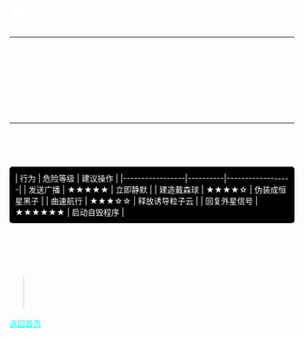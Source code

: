 <style>
body {
  background-image: url('images/黑暗森林.png');
  background-size: cover;
  background-attachment: fixed;
  min-height: 100vh;
  padding: 20px;
}

.markdown-body {
  background: rgba(0, 0, 0, 0.7);
  padding: 30px;
  border-radius: 10px;
}
</style>
<style>
/* 基础文字颜色设置 */
body, h1, h2, h3, p, li {
  color: #ffffff !important; /* 强制白色文字 */
}

/* 链接颜色优化 */
a {
  color: #00ffff !important; 
  text-decoration: underline;
}

/* 代码块背景优化 */
pre, code {
  background: rgba(0, 0, 0, 0.7) !important;
  color: #00ff00 !important;
}

/* 文字增强效果 */
.markdown-body {
  text-shadow: 2px 2px 4px rgba(0,0,0,0.7); /* 添加阴影 */
  background: rgba(0, 0, 0, 0.5); /* 半透明背景 */
  padding: 30px;
  border-radius: 10px;
}
</style>
# 黑暗森林法则

---

## 核心公理
- 🌌 生存是文明第一需要
- 🔭 宇宙物质总量恒定
- 💥 猜疑链不可打破

---

## 文明生存简明指南

<div style="background-color: black; color: white; padding: 10px; border-radius: 5px">
| 行为            | 危险等级 | 建议操作         |                      
|-----------------|----------|------------------|                         
| 发送广播        | ★★★★★   | 立即静默         |                             
| 建造戴森球      | ★★★★☆    | 伪装成恒星黑子    |                              
| 曲速航行        | ★★★☆☆    | 释放诱导粒子云    |                             
| 回复外星信号    | ★★★★★★  | 启动自毁程序      |                               
</div>
---

## 生存口诀
> 藏好自己  
> 做好清理  
> 不要回答！  

[返回首页](index.md)
